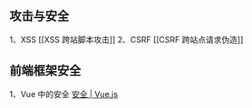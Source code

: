 ## 攻击与安全

1、XSS [[XSS 跨站脚本攻击]]
2、CSRF [[CSRF 跨站点请求伪造]]

## 前端框架安全

1、Vue 中的安全 [安全 | Vue.js](https://cn.vuejs.org/guide/best-practices/security)
